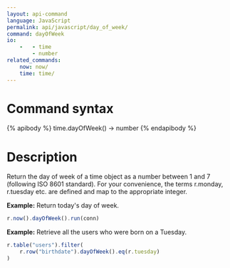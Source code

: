 ```yaml
---
layout: api-command
language: JavaScript
permalink: api/javascript/day_of_week/
command: dayOfWeek
io:
    -   - time
        - number
related_commands:
    now: now/
    time: time/
---
```


# Command syntax #

{% apibody %}
time.dayOfWeek() &rarr; number
{% endapibody %}

# Description #

Return the day of week of a time object as a number between 1 and 7 (following ISO 8601 standard). For your convenience, the terms r.monday, r.tuesday etc. are defined and map to the appropriate integer.

__Example:__ Return today's day of week.

```js
r.now().dayOfWeek().run(conn)
```

__Example:__ Retrieve all the users who were born on a Tuesday.

```js
r.table("users").filter(
    r.row("birthdate").dayOfWeek().eq(r.tuesday)
)
```

